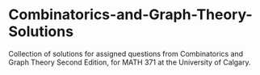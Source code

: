 # Combinatorics-and-Graph-Theory-Solutions
Collection of solutions for assigned questions from Combinatorics and Graph Theory Second Edition, for MATH 371 at the University of Calgary. 
